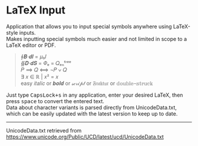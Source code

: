 # LaTeX Input
Application that allows you to input special symbols anywhere using LaTeX-style inputs.  
Makes inputting special symbols much easier and not limited in scope to a LaTeX editor or PDF.

>∮𝑩⋅𝒅𝒍 = 𝜇₀𝐼  
>∯𝑫⋅𝒅𝑺 = 𝛷ₑ = 𝑄ₑₙᶠʳᵉᵉ  
>𝑃 ⟹ 𝑄 ⟺ ¬𝑃 ∨ 𝑄  
>∃ 𝑥 ∈ ℝ | 𝑥² = 𝑥  
>easy 𝑖𝑡𝑎𝑙𝑖𝑐 or 𝒃𝒐𝒍𝒅 or 𝓈𝒸𝓇𝒾𝓅𝓉 or 𝔉𝔯𝔞𝔨𝔱𝔲𝔯 or 𝕕𝕠𝕦𝕓𝕝𝕖-𝕤𝕥𝕣𝕦𝕔𝕜

Just type <kbd>CapsLock+s</kbd> in any application, enter your desired LaTeX, then press <kbd>space</kbd> to convert the entered text.  
Data about character variants is parsed directly from UnicodeData.txt, which can be easily updated with the latest version to keep up to date.

___

UnicodeData.txt retrieved from https://www.unicode.org/Public/UCD/latest/ucd/UnicodeData.txt
